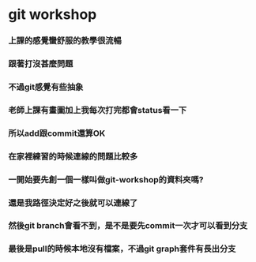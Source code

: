 # git workshop

### 上課的感覺蠻舒服的教學很流暢
### 跟著打沒甚麼問題
### 不過git感覺有些抽象
### 老師上課有畫圖加上我每次打完都會status看一下
### 所以add跟commit還算OK

### 在家裡練習的時候連線的問題比較多
### 一開始要先創一個一樣叫做git-workshop的資料夾嗎?
### 還是我路徑決定好之後就可以連線了
### 然後git branch會看不到，是不是要先commit一次才可以看到分支
### 最後是pull的時候本地沒有檔案，不過git graph套件有長出分支
